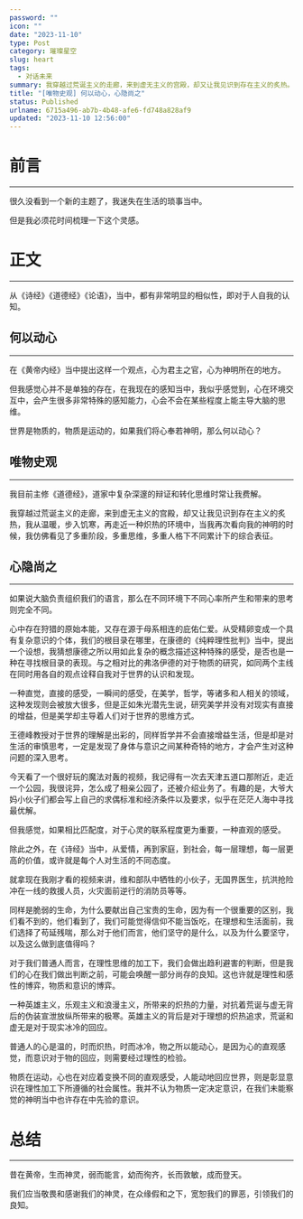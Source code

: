 ```yaml
---
password: ""
icon: ""
date: "2023-11-10"
type: Post
category: 璀璨星空
slug: heart
tags:
  - 对话未来
summary: 我穿越过荒诞主义的走廊，来到虚无主义的宫殿，却又让我见识到存在主义的炙热。
title: "[唯物史观] 何以动心，心隐尚之"
status: Published
urlname: 6715a496-ab7b-4b48-afe6-fd748a828af9
updated: "2023-11-10 12:56:00"
---
```


# 前言

---

很久没看到一个新的主题了，我迷失在生活的琐事当中。

但是我必须花时间梳理一下这个灵感。

# 正文

---

从《诗经》《道德经》《论语》，当中，都有非常明显的相似性，即对于人自我的认知。

## 何以动心

---

在《黄帝内经》当中提出这样一个观点，心为君主之官，心为神明所在的地方。

但我感觉心并不是单独的存在，在我现在的感知当中，我似乎感觉到，心在环境交互中，会产生很多非常特殊的感知能力，心会不会在某些程度上能主导大脑的思维。

世界是物质的，物质是运动的，如果我们将心奉若神明，那么何以动心？

## 唯物史观

---

我目前主修《道德经》，道家中复杂深邃的辩证和转化思维时常让我费解。

我穿越过荒诞主义的走廊，来到虚无主义的宫殿，却又让我见识到存在主义的炙热，我从温暖，步入饥寒，再走近一种炽热的环境中，当我再次看向我的神明的时候，我仿佛看见了多重阶段，多重思维，多重人格下不同累计下的综合表征。

## 心隐尚之

---

如果说大脑负责组织我们的语言，那么在不同环境下不同心率所产生和带来的思考则完全不同。

心中存在狩猎的原始本能，又存在源于母系相连的庇佑仁爱。从受精卵变成一个具有复杂意识的个体，我们的根目录在哪里，在康德的《纯粹理性批判》当中，提出一个设想，我猜想康德之所以用如此复杂的概念描述这种特殊的感受，是否也是一种在寻找根目录的表现。与之相对比的弗洛伊德的对于物质的研究，如同两个主线在同时用各自的观点诠释自我对于世界的认识和发现。

一种直觉，直接的感受，一瞬间的感受，在美学，哲学，等诸多和人相关的领域，这种发现则会被放大很多，但是正如朱光潜先生说，研究美学并没有对现实有直接的增益，但是美学却主导着人们对于世界的思维方式。

王德峰教授对于世界的理解是出彩的，同样哲学并不会直接增益生活，但是却是对生活的审慎思考，一定是发现了身体与意识之间某种奇特的地方，才会产生对这种问题的深入思考。

今天看了一个很好玩的魔法对轰的视频，我记得有一次去天津五道口那附近，走近一个公园，我很诧异，怎么成了相亲公园了，还被介绍业务了。有趣的是，大爷大妈小伙子们都会写上自己的求偶标准和经济条件以及要求，似乎在茫茫人海中寻找最优解。

但我感觉，如果相比匹配度，对于心灵的联系程度更为重要，一种直观的感受。

除此之外，在《诗经》当中，从爱情，再到家庭，到社会，每一层理想，每一层更高的价值，或许就是每个人对生活的不同态度。

就拿现在我刚才看的视频来讲，维和部队中牺牲的小伙子，无国界医生，抗洪抢险冲在一线的救援人员，火灾面前逆行的消防员等等。

同样是脆弱的生命，为什么要献出自己宝贵的生命，因为有一个很重要的区别，我们看不到的，他们看到了，我们可能觉得信仰不能当饭吃，在理想和生活面前，我们选择了苟延残喘，那么对于他们而言，他们坚守的是什么，以及为什么要坚守，以及这么做到底值得吗？

对于我们普通人而言，在理性思维的加工下，我们会做出趋利避害的判断，但是我们的心在我们做出判断之前，可能会唤醒一部分尚存的良知。这也许就是理性和感性的博弈，物质和意识的博弈。

一种英雄主义，乐观主义和浪漫主义，所带来的炽热的力量，对抗着荒诞与虚无背后的伪装宣泄放纵所带来的极寒。英雄主义的背后是对于理想的炽热追求，荒诞和虚无是对于现实冰冷的回应。

普通人的心是温的，时而炽热，时而冰冷，物之所以能动心，是因为心的直观感觉，而意识对于物的回应，则需要经过理性的检验。

物质在运动，心也在对应着变换不同的直观感受，人能动地回应世界，则是彰显意识在理性加工下所遵循的社会属性。我并不认为物质一定决定意识，在我们未能察觉的神明当中也许存在中先验的意识。

# 总结

---

昔在黄帝，生而神灵，弱而能言，幼而徇齐，长而敦敏，成而登天。

我们应当敬畏和感谢我们的神灵，在众缘假和之下，宽恕我们的罪恶，引领我们的良知。
